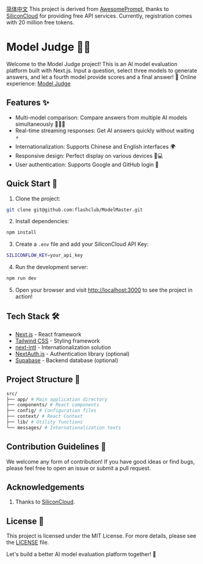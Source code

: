 [简体中文](https://github.com/flashclub/ModelMaster)
This project is derived from [AwesomePrompt](https://awesomeprompt.net/zh/all-model), thanks to [SiliconCloud](https://cloud.siliconflow.cn/i/h5JiyFm0) for providing free API services. Currently, registration comes with 20 million free tokens.

# Model Judge 🧑‍⚖️

Welcome to the Model Judge project! This is an AI model evaluation platform built with Next.js.
Input a question, select three models to generate answers, and let a fourth model provide scores and a final answer! 🚀
Online experience: [Model Judge](https://modelmaster.vercel.app/)

## Features ✨

- Multi-model comparison: Compare answers from multiple AI models simultaneously 🤖🆚🤖
- Real-time streaming responses: Get AI answers quickly without waiting ⚡
- Internationalization: Supports Chinese and English interfaces 🌍
- Responsive design: Perfect display on various devices 📱💻
- User authentication: Supports Google and GitHub login 🔐

## Quick Start 🏁

1. Clone the project:

```bash
git clone git@github.com:flashclub/ModelMaster.git
```

2. Install dependencies:

```bash
npm install
```

3. Create a `.env` file and add your SiliconCloud API Key:

```bash
SILICONFLOW_KEY=your_api_key
```

4. Run the development server:

```bash
npm run dev
```

5. Open your browser and visit [http://localhost:3000](http://localhost:3000) to see the project in action!

## Tech Stack 🛠️

- [Next.js](https://nextjs.org/) - React framework
- [Tailwind CSS](https://tailwindcss.com/) - Styling framework
- [next-intl](https://next-intl-docs.vercel.app/) - Internationalization solution
- [NextAuth.js](https://next-auth.js.org/) - Authentication library (optional)
- [Supabase](https://supabase.com/) - Backend database (optional)

## Project Structure 📁

```bash
src/
├── app/ # Main application directory
├── components/ # React components
├── config/ # Configuration files
├── context/ # React Context
├── lib/ # Utility functions
└── messages/ # Internationalization texts
```

## Contribution Guidelines 🤝

We welcome any form of contribution! If you have good ideas or find bugs, please feel free to open an issue or submit a pull request.

## Acknowledgements

1. Thanks to [SiliconCloud](https://cloud.siliconflow.cn/i/h5JiyFm0).

## License 📄

This project is licensed under the MIT License. For more details, please see the [LICENSE](LICENSE) file.

Let's build a better AI model evaluation platform together! 🎉
